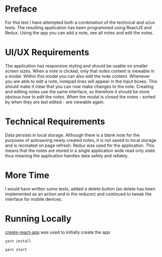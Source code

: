 # Preface

For this test I have attempted both a combination of the technical and ui/ux tests. The resulting application has been programmed using ReactJS and Redux. Using the app you can add a note, see all notes and edit the notes.

# UI/UX Requirements

The application has responsive styling and should be usable on smaller screen sizes. When a note is clicked, only that notes content is viewable in a modal. Within this modal you can also edit the note content. Whenever you are able to edit a note, notepad lines will appear in the input boxes. This should make it clear that you can now make changes to the note. Creating and editing notes use the same interface, so therefore it should be more obvious how to edit the notes. When the modal is closed the notes - sorted by when they are last edited - are viewable again.

# Technical Requirements

Data persists in local storage. Although there is a blank note for the purposes of autosaving newly created notes, it is not saved to local storage and is recreated on page refresh. Redux was used for the application. This means that the notes are stored in a single application wide read only state thus meaning the application handles data safely and reliably.

# More Time

I would have written some tests, added a delete button (as delete has been implemented as an action and in the reducer) and continued to tweak the interface for mobile devices.


# Running Locally

[create-react-app](https://github.com/facebookincubator/create-react-app) was used to initially create the app

```
yarn install

yarn start
```


